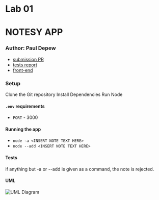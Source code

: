 # Lab 01

# NOTESY APP

### Author: Paul Depew

- [submission PR](https://github.com/PaulDepew/notes/pull/1)
- [tests report](n/a)
- [front-end](n/a)

### Setup

Clone the Git repository
Install Dependencies
Run Node

#### `.env` requirements

- `PORT` - 3000

#### Running the app

- `node -a <INSERT NOTE TEXT HERE>`
- `node --add <INSERT NOTE TEXT HERE>`


#### Tests

if anything but -a or --add is given as a command, the note is rejected. 

#### UML

![UML Diagram](https://imgur.com/a/HGUnTtb)
